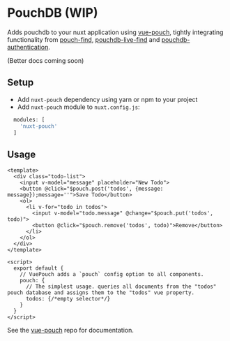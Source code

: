 # PouchDB (WIP)

Adds pouchdb to your nuxt application using [vue-pouch](http://www.github.com/buhrmi/vue-pouch), tightly integrating functionality from [pouch-find](http://nolanlawson.github.io/pouchdb-find/), [pouchdb-live-find](https://github.com/colinskow/pouchdb-live-find) and [pouchdb-authentication](https://github.com/pouchdb-community/pouchdb-authentication).

(Better docs coming soon)

## Setup
- Add `nuxt-pouch` dependency using yarn or npm to your project
- Add `nuxt-pouch` module to `nuxt.config.js`:

```js
  modules: [
    'nuxt-pouch'
  ]
````

## Usage

```vue
<template>
  <div class="todo-list">
    <input v-model="message" placeholder="New Todo">
    <button @click="$pouch.post('todos', {message: message});message=''">Save Todo</button>
    <ol>
      <li v-for="todo in todos">
        <input v-model="todo.message" @change="$pouch.put('todos', todo)">
        <button @click="$pouch.remove('todos', todo)">Remove</button>
      </li>
    </ol>
  </div>
</template>

<script>
  export default {
    // VuePouch adds a `pouch` config option to all components.
    pouch: {
      // The simplest usage. queries all documents from the "todos" pouch database and assigns them to the "todos" vue property.
      todos: {/*empty selector*/}
    }
  }
</script>
```

See the [vue-pouch](http://www.github.com/buhrmi/vue-pouch) repo for documentation.

